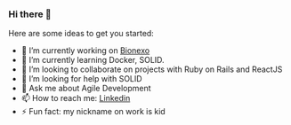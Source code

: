 ### Hi there 👋

Here are some ideas to get you started:

- 🔭 I’m currently working on [Bionexo](https://bionexo.com/)
- 🌱 I’m currently learning Docker, SOLID.
- 👯 I’m looking to collaborate on projects with Ruby on Rails and ReactJS
- 🤔 I’m looking for help with SOLID
- 💬 Ask me about Agile Development
- 📫 How to reach me: [Linkedin](https://www.linkedin.com/in/wagcsantos/)
- ⚡ Fun fact: my nickname on work is kid

